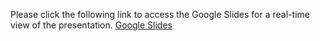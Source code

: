Please click the following link to access the Google Slides for a real-time view of the presentation.
[Google Slides](https://docs.google.com/presentation/d/1xSo1D6AFoHpzRQZLvPYUsrFn027dCA2RAQfXzzUk3vo/edit?usp=sharing "Google Slides")

